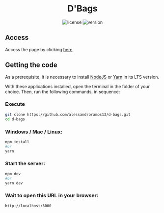 <p align="center">
	<h1 align="center">D'Bags</h1>
</p>

<p align="center">
    <img
      src="https://img.shields.io/github/license/alessandroramos13/d-bags?style=for-the-badge&labelColor=000000"
      alt="license"
    />
    <img
      src="https://img.shields.io/github/package-json/v/alessandroramos13/d-bags?style=for-the-badge&labelColor=000000"
      alt="version"
    />
</p>

## Access

Access the page by clicking [here](https://dbags.vercel.app).

## Getting the code

As a prerequisite, it is necessary to install [NodeJS](https://nodejs.org/en/download/) or [Yarn](https://classic.yarnpkg.com/en/docs/install) in its LTS version.

With these applications installed, open the terminal in the folder of your choice. Then, run the following commands, in sequence:

### Execute

```zsh
git clone https://github.com/alessandroramos13/d-bags.git
cd d-bags
```

### Windows / Mac / Linux:

```zsh
npm install
#or
yarn
```

### Start the server:

```zsh
npm dev
#or
yarn dev
```

### Wait to open this URL in your browser:

```
http://localhost:3000
```

